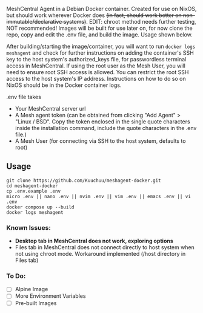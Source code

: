 MeshCentral Agent in a Debian Docker container. Created for use on NixOS, but should work wherever Docker does ~~(in fact, should work better on non-immutable/declarative systems)~~. EDIT: chroot method needs further testing, NOT recommended!
Images will be built for use later on, for now clone the repo, copy and edit the .env file, and build the image. Usage shown below.

After building/starting the image/container, you will want to run `docker logs meshagent` and check for further instructions on adding the container's SSH key to the host system's authorized_keys file, for passwordless terminal access in MeshCentral.
If using the root user as the Mesh User, you will need to ensure root SSH access is allowed. You can restrict the root SSH access to the host system's IP address. Instructions on how to do so on NixOS should be in the Docker container logs.

.env file takes
  - Your MeshCentral server url
  - A Mesh agent token (can be obtained from clicking "Add Agent" > "Linux / BSD". Copy the token enclosed in the single quote characters inside the installation command, include the quote characters in the .env file.)
  - A Mesh User (for connecting via SSH to the host system, defaults to root)

## Usage
```
git clone https://github.com/Kuuchuu/meshagent-docker.git
cd meshagent-docker
cp .env.example .env
micro .env || nano .env || nvim .env || vim .env || emacs .env || vi .env
docker compose up --build
docker logs meshagent
```

### Known Issues:
  - **Desktop tab in MeshCentral does not work, exploring options**
  - Files tab in MeshCentral does not connect directly to host system when not using chroot mode. Workaround implemented (/host directory in Files tab)

### To Do:
  - [ ] Alpine Image
  - [ ] More Environment Variables
  - [ ] Pre-built Images
